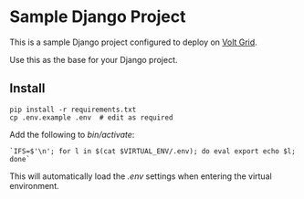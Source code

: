 # Sample Django Project

This is a sample Django project configured to deploy on [Volt Grid](http://www.voltgrid.com).

Use this as the base for your Django project.

## Install

    pip install -r requirements.txt
    cp .env.example .env  # edit as required
    
Add the following to _bin/activate_:

    `IFS=$'\n'; for l in $(cat $VIRTUAL_ENV/.env); do eval export echo $l; done`
    
This will automatically load the _.env_ settings when entering the virtual environment.
